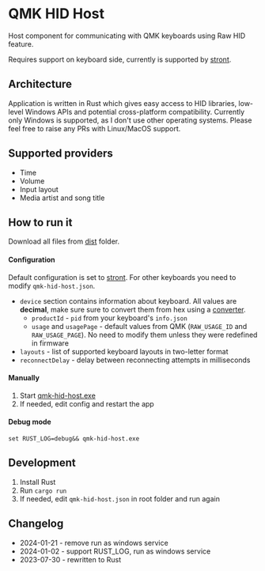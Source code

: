 # QMK HID Host

Host component for communicating with QMK keyboards using Raw HID feature.

Requires support on keyboard side, currently is supported by [stront](https://github.com/zzeneg/stront).

## Architecture

Application is written in Rust which gives easy access to HID libraries, low-level Windows APIs and potential cross-platform compatibility. Currently only Windows is supported, as I don't use other operating systems. Please feel free to raise any PRs with Linux/MacOS support.

## Supported providers

- Time
- Volume
- Input layout
- Media artist and song title

## How to run it

Download all files from [dist](dist/) folder.

#### Configuration

Default configuration is set to [stront](https://github.com/zzeneg/stront). For other keyboards you need to modify `qmk-hid-host.json`.

- `device` section contains information about keyboard. All values are **decimal**, make sure sure to convert them from hex using a [converter](https://tools.keycdn.com/hex-converter).
  - `productId` - `pid` from your keyboard's `info.json`
  - `usage` and `usagePage` - default values from QMK (`RAW_USAGE_ID` and `RAW_USAGE_PAGE`). No need to modify them unless they were redefined in firmware
- `layouts` - list of supported keyboard layouts in two-letter format
- `reconnectDelay` - delay between reconnecting attempts in milliseconds

#### Manually

1. Start [qmk-hid-host.exe](dist/qmk-hid-host.exe)
2. If needed, edit config and restart the app

#### Debug mode

`set RUST_LOG=debug&& qmk-hid-host.exe`

## Development

1. Install Rust
1. Run `cargo run`
1. If needed, edit `qmk-hid-host.json` in root folder and run again

## Changelog

- 2024-01-21 - remove run as windows service
- 2024-01-02 - support RUST_LOG, run as windows service
- 2023-07-30 - rewritten to Rust

